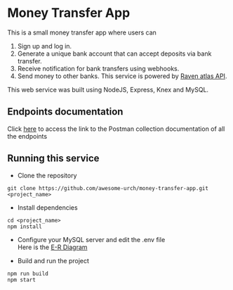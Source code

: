 # Money Transfer App 

This is a small money transfer app where users can 
1. Sign up and log in.
2. Generate a unique bank account that can accept deposits via bank transfer.
3. Receive notification for bank transfers using webhooks.
4. Send money to other banks.
This service is powered by [Raven atlas API](https://raven-atlas.readme.io/reference).

This web service was built using NodeJS, Express, Knex and MySQL.

## Endpoints documentation
Click [here](https://documenter.getpostman.com/view/8761686/2s93eSZFPL) to access the link to the Postman collection documentation of all the endpoints

## Running this service
- Clone the repository
```
git clone https://github.com/awesome-urch/money-transfer-app.git <project_name>
```
- Install dependencies
```
cd <project_name>
npm install
```

- Configure your MySQL server and edit the .env file <br>
Here is the [E-R Diagram](https://dbdesigner.page.link/6V7oxKmQPq2o2ZB18)

- Build and run the project
```
npm run build
npm start
```
